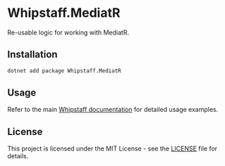 # Whipstaff.MediatR

Re-usable logic for working with MediatR.

## Installation

```bash
dotnet add package Whipstaff.MediatR
```

## Usage

Refer to the main [Whipstaff documentation](https://github.com/dpvreony/whipstaff) for detailed usage examples.

## License

This project is licensed under the MIT License - see the [LICENSE](https://github.com/dpvreony/whipstaff/blob/main/LICENSE) file for details.
